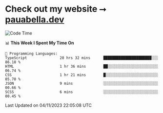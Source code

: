 # Check out my website ⭢ [pauabella.dev](https://pauabella.dev)

<!--START_SECTION:waka-->
![Code Time](http://img.shields.io/badge/Code%20Time-2%2C637%20hrs%2027%20mins-blue)

📊 **This Week I Spent My Time On** 

```text
💬 Programming Languages: 
TypeScript               20 hrs 32 mins      ██████████████████████░░░   86.18 % 
HTML                     1 hr 36 mins        ██░░░░░░░░░░░░░░░░░░░░░░░   06.74 % 
CSS                      1 hr 21 mins        █░░░░░░░░░░░░░░░░░░░░░░░░   05.70 % 
JSON                     9 mins              ░░░░░░░░░░░░░░░░░░░░░░░░░   00.66 % 
SCSS                     6 mins              ░░░░░░░░░░░░░░░░░░░░░░░░░   00.45 % 
```


 Last Updated on 04/11/2023 22:05:08 UTC
<!--END_SECTION:waka-->
